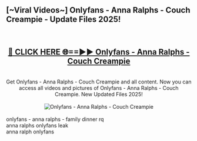 <h2>[~Viral Videos~] Onlyfans - Anna Ralphs - Couch Creampie - Update Files 2025!</h2>
<br>
<div align="center">
<h2><a href="https://betterlinks.top/A2PfLJ" rel="nofollow">🔴 CLICK HERE 🌐==►► Onlyfans - Anna Ralphs - Couch Creampie</a></h2>
<br>
Get Onlyfans - Anna Ralphs - Couch Creampie and all content. Now you can access all videos and pictures of Onlyfans - Anna Ralphs - Couch Creampie. New Updated Files 2025!
<br>
<br>
<a href="https://betterlinks.top/A2PfLJ" rel="nofollow" data-target="animated-image.originalLink"><img src="https://i.ibb.co.com/WyWwxjT/player-gif2.gif" alt="Onlyfans - Anna Ralphs - Couch Creampie" style="max-width: 100%; display: inline-block;" data-target="animated-image.originalImage"></a>
</div>
<br>
onlyfans - anna ralphs - family dinner rq<br>
anna ralphs onlyfans leak<br>
anna ralph onlyfans